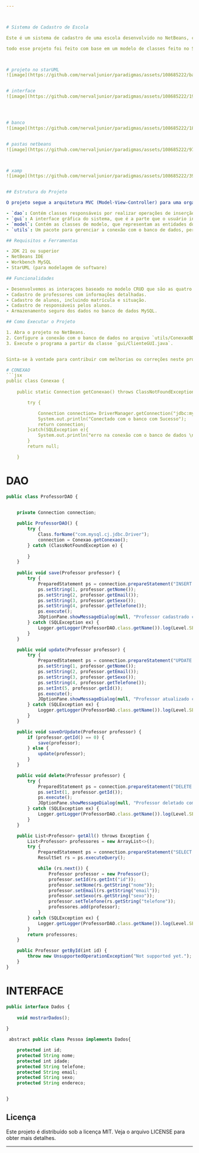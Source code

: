 ```yaml
---



# Sistema de Cadastro de Escola

Este é um sistema de cadastro de uma escola desenvolvido no NetBeans, com uma interface gráfica intuitiva criada através da ferramenta de design do NetBeans. O sistema permite cadastrar professores, alunos e responsáveis pelos alunos, armazenando os dados em um banco de dados MySQL usando o Workbench.

todo esse projeto foi feito com base em um modelo de classes feito no StarUML, o qual ireei apresentar dia 10 d enovembro



# projeto no starUML
![image](https://github.com/nervaljunior/paradigmas/assets/108685222/ba674bdb-1c0f-4ac3-9c48-3c7f07d6a511)


# interface
![image](https://github.com/nervaljunior/paradigmas/assets/108685222/19c260b2-9967-4f33-b75a-e87b4d25bfc7)




# banco
![image](https://github.com/nervaljunior/paradigmas/assets/108685222/1882ad26-6f96-4fd5-a104-69c913c09046)


# pastas netbeans 
![image](https://github.com/nervaljunior/paradigmas/assets/108685222/97deedaa-4f1d-47e7-ba18-d17ee400368d)



# xamp
![image](https://github.com/nervaljunior/paradigmas/assets/108685222/392b436c-1b17-4a0d-9ccd-f33daf51accb)


## Estrutura do Projeto

O projeto segue a arquitetura MVC (Model-View-Controller) para uma organização clara e eficiente do código. A estrutura do projeto é dividida em pacotes:

- `dao`: Contém classes responsáveis por realizar operações de inserção, seleção, atualização e exclusão no banco de dados.
- `gui`: A interface gráfica do sistema, que é a parte que o usuário interage. Aqui, é possível cadastrar e visualizar professores, alunos e responsáveis.
- `model`: Contém as classes de modelo, que representam as entidades do sistema. Isso inclui as classes Aluno, Professor, Cliente (responsável), Disciplina, Pessoa, Situação e Turma.
- `utils`: Um pacote para gerenciar a conexão com o banco de dados, permitindo uma separação clara das responsabilidades.

## Requisitos e Ferramentas

- JDK 21 ou superior
- NetBeans IDE
- Workbench MySQL
- StarUML (para modelagem de software)

## Funcionalidades

- Desenvolvemos as interaçoes baseado no modelo CRUD que são as quatro operações básicas do desenvolvimento de uma aplicação, sendo utilizadas em bases de dados relacionais fornecidas aos utilizadores do sistema.
- Cadastro de professores com informações detalhadas.
- Cadastro de alunos, incluindo matrícula e situação.
- Cadastro de responsáveis pelos alunos.
- Armazenamento seguro dos dados no banco de dados MySQL.

## Como Executar o Projeto

1. Abra o projeto no NetBeans.
2. Configure a conexão com o banco de dados no arquivo `utils/ConexaoBD.java`.
3. Execute o programa a partir da classe `gui/ClienteGUI.java`.


Sinta-se à vontade para contribuir com melhorias ou correções neste projeto. Basta criar um fork, fazer as alterações desejadas e enviar um pull request.

# CONEXAO
```jsx
public class Conexao {
    
    public static Connection getConexao() throws ClassNotFoundException {

        try {

            Connection connection= DriverManager.getConnection("jdbc:mysql://localhost:3307/paradigmas","root","");
            System.out.println("Conectado com o banco com Sucesso");
            return connection;
        }catch(SQLException e){
            System.out.println("erro na conexão com o banco de dados \nErro:"+ e);
        }
        return null;

    } 
```

# DAO
```jsx
public class ProfessorDAO {
    

    private Connection connection;

    public ProfessorDAO() {
        try {
            Class.forName("com.mysql.cj.jdbc.Driver");
            connection = Conexao.getConexao();
        } catch (ClassNotFoundException e) {
            
        }
    }
    
    public void save(Professor professor) {
        try {
            PreparedStatement ps = connection.prepareStatement("INSERT INTO professores (nome, email, sexo, telefone) VALUES (?,?,?,?)");
            ps.setString(1, professor.getNome());
            ps.setString(2, professor.getEmail());
            ps.setString(3, professor.getSexo());
            ps.setString(4, professor.getTelefone());
            ps.execute();
            JOptionPane.showMessageDialog(null, "Professor cadastrado com sucesso!");
        } catch (SQLException ex) {
            Logger.getLogger(ProfessorDAO.class.getName()).log(Level.SEVERE, null, ex);
        }
    }

    public void update(Professor professor) {
        try {
            PreparedStatement ps = connection.prepareStatement("UPDATE professores SET nome=?, email=?, sexo=?, telefone=? WHERE id=?");
            ps.setString(1, professor.getNome());
            ps.setString(2, professor.getEmail());
            ps.setString(3, professor.getSexo());
            ps.setString(4, professor.getTelefone());
            ps.setInt(5, professor.getId());
            ps.execute();
            JOptionPane.showMessageDialog(null, "Professor atualizado com sucesso!");
        } catch (SQLException ex) {
            Logger.getLogger(ProfessorDAO.class.getName()).log(Level.SEVERE, null, ex);
        }
    }

    public void saveOrUpdate(Professor professor) {
        if (professor.getId() == 0) {
            save(professor);
        } else {
            update(professor);
        }
    }

    public void delete(Professor professor) {
        try {
            PreparedStatement ps = connection.prepareStatement("DELETE FROM professores WHERE id=?");
            ps.setInt(1, professor.getId());
            ps.execute();
            JOptionPane.showMessageDialog(null, "Professor deletado com sucesso!");
        } catch (SQLException ex) {
            Logger.getLogger(ProfessorDAO.class.getName()).log(Level.SEVERE, null, ex);
        }
    }

    public List<Professor> getAll() throws Exception {
        List<Professor> professores = new ArrayList<>();
        try {
            PreparedStatement ps = connection.prepareStatement("SELECT * FROM professores");
            ResultSet rs = ps.executeQuery();

            while (rs.next()) {
                Professor professor = new Professor();
                professor.setId(rs.getInt("id"));
                professor.setNome(rs.getString("nome"));
                professor.setEmail(rs.getString("email"));
                professor.setSexo(rs.getString("sexo"));
                professor.setTelefone(rs.getString("telefone"));
                professores.add(professor);
            }
        } catch (SQLException ex) {
            Logger.getLogger(ProfessorDAO.class.getName()).log(Level.SEVERE, null, ex);
        }
        return professores;
    }

    public Professor getById(int id) {
        throw new UnsupportedOperationException("Not supported yet."); // Generated from nbfs://nbhost/SystemFileSystem/Templates/Classes/Code/GeneratedMethodBody
    }
}

```


# INTERFACE

```jsx
public interface Dados {
    
    void mostrarDados();
    
}

 abstract public class Pessoa implements Dados{

    protected int id;
    protected String nome;
    protected int idade;
    protected String telefone;
    protected String email;
    protected String sexo;
    protected String endereco;


}

```

## Licença

Este projeto é distribuído sob a licença MIT. Veja o arquivo LICENSE para obter mais detalhes.

---
```

